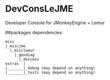 # DevConsLeJME
Developer Console for JMonkeyEngine + Lemur

##packages dependencies:  
```
misc  
|_miscjme  
  |_misclemur  
    |_gendiag  
      |_devcons  
extras  |  
|_______|_debug (may depend on anything)  
|_______|_tests (may depend on anything)  
```
